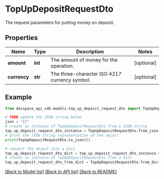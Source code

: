 # TopUpDepositRequestDto
The request parameters for putting money on deposit.

## Properties

Name | Type | Description | Notes
------------ | ------------- | ------------- | -------------
**amount** | **int** | The amount of money for the operation. | [optional] 
**currency** | **str** | The three-character ISO 4217 currency symbol. | [optional] 

## Example

```python
from docspace_api_sdk.models.top_up_deposit_request_dto import TopUpDepositRequestDto

# TODO update the JSON string below
json = "{}"
# create an instance of TopUpDepositRequestDto from a JSON string
top_up_deposit_request_dto_instance = TopUpDepositRequestDto.from_json(json)
# print the JSON string representation of the object
print(TopUpDepositRequestDto.to_json())

# convert the object into a dict
top_up_deposit_request_dto_dict = top_up_deposit_request_dto_instance.to_dict()
# create an instance of TopUpDepositRequestDto from a dict
top_up_deposit_request_dto_from_dict = TopUpDepositRequestDto.from_dict(top_up_deposit_request_dto_dict)
```
[[Back to Model list]](../README.md#documentation-for-models) [[Back to API list]](../README.md#documentation-for-api-endpoints) [[Back to README]](../README.md)


